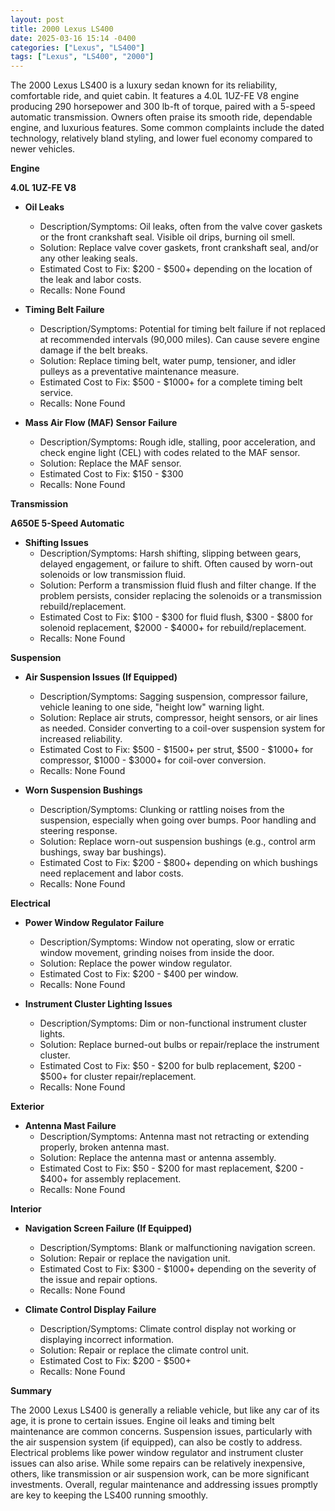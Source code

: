 ```yaml
---
layout: post
title: 2000 Lexus LS400
date: 2025-03-16 15:14 -0400
categories: ["Lexus", "LS400"]
tags: ["Lexus", "LS400", "2000"]
---
```

The 2000 Lexus LS400 is a luxury sedan known for its reliability, comfortable ride, and quiet cabin. It features a 4.0L 1UZ-FE V8 engine producing 290 horsepower and 300 lb-ft of torque, paired with a 5-speed automatic transmission. Owners often praise its smooth ride, dependable engine, and luxurious features. Some common complaints include the dated technology, relatively bland styling, and lower fuel economy compared to newer vehicles.

**Engine**

**4.0L 1UZ-FE V8**

*   **Oil Leaks**
    *   Description/Symptoms: Oil leaks, often from the valve cover gaskets or the front crankshaft seal. Visible oil drips, burning oil smell.
    *   Solution: Replace valve cover gaskets, front crankshaft seal, and/or any other leaking seals.
    *   Estimated Cost to Fix: $200 - $500+ depending on the location of the leak and labor costs.
    *   Recalls: None Found

*   **Timing Belt Failure**
    *   Description/Symptoms: Potential for timing belt failure if not replaced at recommended intervals (90,000 miles). Can cause severe engine damage if the belt breaks.
    *   Solution: Replace timing belt, water pump, tensioner, and idler pulleys as a preventative maintenance measure.
    *   Estimated Cost to Fix: $500 - $1000+ for a complete timing belt service.
    *   Recalls: None Found

*   **Mass Air Flow (MAF) Sensor Failure**
    *   Description/Symptoms: Rough idle, stalling, poor acceleration, and check engine light (CEL) with codes related to the MAF sensor.
    *   Solution: Replace the MAF sensor.
    *   Estimated Cost to Fix: $150 - $300
    *   Recalls: None Found

**Transmission**

**A650E 5-Speed Automatic**

*   **Shifting Issues**
    *   Description/Symptoms: Harsh shifting, slipping between gears, delayed engagement, or failure to shift. Often caused by worn-out solenoids or low transmission fluid.
    *   Solution: Perform a transmission fluid flush and filter change. If the problem persists, consider replacing the solenoids or a transmission rebuild/replacement.
    *   Estimated Cost to Fix: $100 - $300 for fluid flush, $300 - $800 for solenoid replacement, $2000 - $4000+ for rebuild/replacement.
    *   Recalls: None Found

**Suspension**

*   **Air Suspension Issues (If Equipped)**
    *   Description/Symptoms: Sagging suspension, compressor failure, vehicle leaning to one side, "height low" warning light.
    *   Solution: Replace air struts, compressor, height sensors, or air lines as needed. Consider converting to a coil-over suspension system for increased reliability.
    *   Estimated Cost to Fix: $500 - $1500+ per strut, $500 - $1000+ for compressor, $1000 - $3000+ for coil-over conversion.
    *   Recalls: None Found

*   **Worn Suspension Bushings**
    *   Description/Symptoms: Clunking or rattling noises from the suspension, especially when going over bumps. Poor handling and steering response.
    *   Solution: Replace worn-out suspension bushings (e.g., control arm bushings, sway bar bushings).
    *   Estimated Cost to Fix: $200 - $800+ depending on which bushings need replacement and labor costs.
    *   Recalls: None Found

**Electrical**

*   **Power Window Regulator Failure**
    *   Description/Symptoms: Window not operating, slow or erratic window movement, grinding noises from inside the door.
    *   Solution: Replace the power window regulator.
    *   Estimated Cost to Fix: $200 - $400 per window.
    *   Recalls: None Found

*   **Instrument Cluster Lighting Issues**
    *   Description/Symptoms: Dim or non-functional instrument cluster lights.
    *   Solution: Replace burned-out bulbs or repair/replace the instrument cluster.
    *   Estimated Cost to Fix: $50 - $200 for bulb replacement, $200 - $500+ for cluster repair/replacement.
    *   Recalls: None Found

**Exterior**

*   **Antenna Mast Failure**
    *   Description/Symptoms: Antenna mast not retracting or extending properly, broken antenna mast.
    *   Solution: Replace the antenna mast or antenna assembly.
    *   Estimated Cost to Fix: $50 - $200 for mast replacement, $200 - $400+ for assembly replacement.
    *   Recalls: None Found

**Interior**

*   **Navigation Screen Failure (If Equipped)**
    *   Description/Symptoms: Blank or malfunctioning navigation screen.
    *   Solution: Repair or replace the navigation unit.
    *   Estimated Cost to Fix: $300 - $1000+ depending on the severity of the issue and repair options.
    *   Recalls: None Found

*   **Climate Control Display Failure**
    *   Description/Symptoms: Climate control display not working or displaying incorrect information.
    *   Solution: Repair or replace the climate control unit.
    *   Estimated Cost to Fix: $200 - $500+
    *   Recalls: None Found

**Summary**

The 2000 Lexus LS400 is generally a reliable vehicle, but like any car of its age, it is prone to certain issues. Engine oil leaks and timing belt maintenance are common concerns. Suspension issues, particularly with the air suspension system (if equipped), can also be costly to address. Electrical problems like power window regulator and instrument cluster issues can also arise. While some repairs can be relatively inexpensive, others, like transmission or air suspension work, can be more significant investments. Overall, regular maintenance and addressing issues promptly are key to keeping the LS400 running smoothly.

